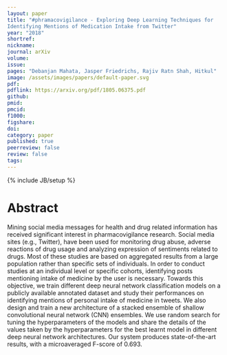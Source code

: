 ```yaml
---
layout: paper
title: "#phramacovigilance - Exploring Deep Learning Techniques for
Identifying Mentions of Medication Intake from Twitter"
year: "2018"
shortref: 
nickname: 
journal: arXiv
volume: 
issue: 
pages: "Debanjan Mahata, Jasper Friedrichs, Rajiv Ratn Shah, Hitkul"
image: /assets/images/papers/default-paper.svg
pdf: 
pdflink: https://arxiv.org/pdf/1805.06375.pdf
github:
pmid: 
pmcid: 
f1000: 
figshare: 
doi: 
category: paper
published: true
peerreview: false
review: false
tags: 
---
```

{% include JB/setup %}

# Abstract 

Mining social media messages for health and
drug related information has received significant
interest in pharmacovigilance research.
Social media sites (e.g., Twitter), have been
used for monitoring drug abuse, adverse reactions
of drug usage and analyzing expression
of sentiments related to drugs. Most of these
studies are based on aggregated results from
a large population rather than specific sets of
individuals. In order to conduct studies at an
individual level or specific cohorts, identifying
posts mentioning intake of medicine by
the user is necessary. Towards this objective,
we train different deep neural network classification
models on a publicly available annotated
dataset and study their performances
on identifying mentions of personal intake of
medicine in tweets. We also design and train
a new architecture of a stacked ensemble of
shallow convolutional neural network (CNN)
ensembles. We use random search for tuning
the hyperparameters of the models and share
the details of the values taken by the hyperparameters
for the best learnt model in different
deep neural network architectures. Our system
produces state-of-the-art results, with a microaveraged
F-score of 0.693.